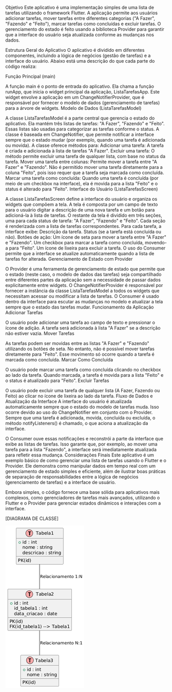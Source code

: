 Objetivo
Este aplicativo é uma implementação simples de uma lista de tarefas utilizando o framework Flutter. A aplicação permite aos usuários adicionar tarefas, mover tarefas entre diferentes categorias ("A Fazer", "Fazendo" e "Feito"), marcar tarefas como concluídas e excluir tarefas. O gerenciamento do estado é feito usando a biblioteca Provider para garantir que a interface do usuário seja atualizada conforme as mudanças nos dados.

Estrutura Geral do Aplicativo
O aplicativo é dividido em diferentes componentes, incluindo a lógica de negócios (gestão de tarefas) e a interface do usuário. Abaixo está uma descrição do que cada parte do código realiza:

Função Principal (main)

A função main é o ponto de entrada do aplicativo. Ela chama a função runApp, que inicia o widget principal da aplicação, ListaTarefasApp. Este widget envolve a aplicação em um ChangeNotifierProvider, que é responsável por fornecer o modelo de dados (gerenciamento de tarefas) para a árvore de widgets.
Modelo de Dados (ListaTarefasModel)

A classe ListaTarefasModel é a parte central que gerencia o estado do aplicativo. Ela mantém três listas de tarefas: "A Fazer", "Fazendo" e "Feito". Essas listas são usadas para categorizar as tarefas conforme o status.
A classe é baseada em ChangeNotifier, que permite notificar a interface sempre que o estado mudar (por exemplo, quando uma tarefa é adicionada ou movida).
A classe oferece métodos para:
Adicionar uma tarefa: A tarefa é criada e adicionada à lista de tarefas "A Fazer".
Excluir uma tarefa: O método permite excluir uma tarefa de qualquer lista, com base no status da tarefa.
Mover uma tarefa entre colunas: Permite mover a tarefa entre "A Fazer" e "Fazendo". Não é permitido mover uma tarefa diretamente para a coluna "Feito", pois isso requer que a tarefa seja marcada como concluída.
Marcar uma tarefa como concluída: Quando uma tarefa é concluída (por meio de um checkbox na interface), ela é movida para a lista "Feito" e o status é alterado para "Feito".
Interface do Usuário (ListaTarefasScreen)

A classe ListaTarefasScreen define a interface do usuário e organiza os widgets que compõem a tela.
A tela é composta por um campo de texto para o usuário digitar a descrição de uma nova tarefa e um botão para adicioná-la à lista de tarefas.
O restante da tela é dividido em três seções, uma para cada status de tarefa: "A Fazer", "Fazendo" e "Feito". Cada seção é renderizada com a lista de tarefas correspondentes.
Para cada tarefa, a interface exibe:
Descrição da tarefa.
Status (se a tarefa está concluída ou não).
Botões de ação:
Um ícone de seta para mover a tarefa entre "A Fazer" e "Fazendo".
Um checkbox para marcar a tarefa como concluída, movendo-a para "Feito".
Um ícone de lixeira para excluir a tarefa.
O uso do Consumer permite que a interface se atualize automaticamente quando a lista de tarefas for alterada.
Gerenciamento de Estado com Provider

O Provider é uma ferramenta de gerenciamento de estado que permite que o estado (neste caso, o modelo de dados das tarefas) seja compartilhado entre diferentes partes da aplicação sem a necessidade de passar dados explicitamente entre widgets.
O ChangeNotifierProvider é responsável por fornecer a instância da classe ListaTarefasModel a todos os widgets que necessitam acessar ou modificar a lista de tarefas.
O Consumer é usado dentro da interface para escutar as mudanças no modelo e atualizar a tela sempre que o estado das tarefas mudar.
Funcionamento da Aplicação
Adicionar Tarefas

O usuário pode adicionar uma tarefa ao campo de texto e pressionar o ícone de adição. A tarefa será adicionada à lista "A Fazer" se a descrição não estiver vazia.
Mover Tarefas

As tarefas podem ser movidas entre as listas "A Fazer" e "Fazendo" utilizando os botões de seta. No entanto, não é possível mover tarefas diretamente para "Feito". Esse movimento só ocorre quando a tarefa é marcada como concluída.
Marcar Como Concluída

O usuário pode marcar uma tarefa como concluída clicando no checkbox ao lado da tarefa. Quando marcada, a tarefa é movida para a lista "Feito" e o status é atualizado para "Feito".
Excluir Tarefas

O usuário pode excluir uma tarefa de qualquer lista (A Fazer, Fazendo ou Feito) ao clicar no ícone de lixeira ao lado da tarefa.
Fluxo de Dados e Atualização da Interface
A interface do usuário é atualizada automaticamente sempre que o estado do modelo de tarefas muda. Isso ocorre devido ao uso do ChangeNotifier em conjunto com o Provider. Sempre que uma tarefa é adicionada, movida, concluída ou excluída, o método notifyListeners() é chamado, o que aciona a atualização da interface.

O Consumer ouve essas notificações e reconstrói a parte da interface que exibe as listas de tarefas.
Isso garante que, por exemplo, ao mover uma tarefa para a lista "Fazendo", a interface será imediatamente atualizada para refletir essa mudança.
Considerações Finais
Este aplicativo é um exemplo básico de como gerenciar uma lista de tarefas usando o Flutter e o Provider. Ele demonstra como manipular dados em tempo real com um gerenciamento de estado simples e eficiente, além de ilustrar boas práticas de separação de responsabilidades entre a lógica de negócios (gerenciamento de tarefas) e a interface de usuário.

Embora simples, o código fornece uma base sólida para aplicativos mais complexos, como gerenciadores de tarefas mais avançados, utilizando o Flutter e o Provider para gerenciar estados dinâmicos e interações com a interface.

[DIAGRAMA DE CLASSE]

![DIAGRAMA DE CLASSE](img/fig1.png)